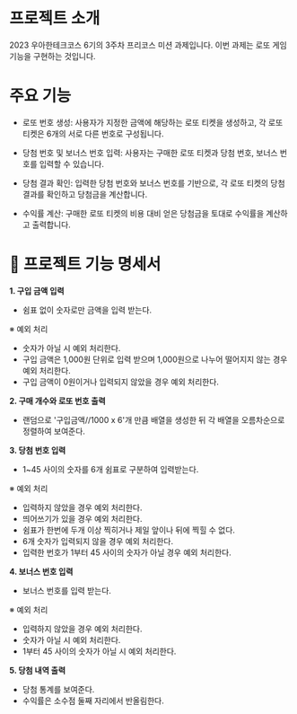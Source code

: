 # 프로젝트 소개

2023 우아한테크코스 6기의 3주차 프리코스 미션 과제입니다. 이번 과제는 로또 게임 기능을 구현하는 것입니다.

# 주요 기능

- 로또 번호 생성: 사용자가 지정한 금액에 해당하는 로또 티켓을 생성하고, 각 로또 티켓은 6개의 서로 다른 번호로 구성됩니다.

- 당첨 번호 및 보너스 번호 입력: 사용자는 구매한 로또 티켓과 당첨 번호, 보너스 번호를 입력할 수 있습니다.

- 당첨 결과 확인: 입력한 당첨 번호와 보너스 번호를 기반으로, 각 로또 티켓의 당첨 결과를 확인하고 당첨금을 계산합니다.

- 수익률 계산: 구매한 로또 티켓의 비용 대비 얻은 당첨금을 토대로 수익률을 계산하고 출력합니다.

# 🎯 프로젝트 기능 명세서

**1\. 구입 금액 입력**

- 쉼표 없이 숫자로만 금액을 입력 받는다.

※ 예외 처리

- 숫자가 아닐 시 예외 처리한다.
- 구입 금액은 1,000원 단위로 입력 받으며 1,000원으로 나누어 떨어지지 않는 경우 예외 처리한다.
- 구입 금액이 0원이거나 입력되지 않았을 경우 예외 처리한다.

**2\. 구매 개수와 로또 번호 출력**

- 랜덤으로 '구입금액//1000 x 6'개 만큼 배열을 생성한 뒤 각 배열을 오름차순으로 정렬하여 보여준다.

**3\. 당첨 번호 입력**

- 1~45 사이의 숫자를 6개 쉼표로 구분하여 입력받는다.

※ 예외 처리

- 입력하지 않았을 경우 예외 처리한다.
- 띄어쓰기가 있을 경우 예외 처리한다.
- 쉼표가 한번에 두개 이상 찍히거나 제일 앞이나 뒤에 찍힐 수 없다.
- 6개 숫자가 입력되지 않을 경우 예외 처리한다.
- 입력한 번호가 1부터 45 사이의 숫자가 아닐 경우 예외 처리한다.

**4\. 보너스 번호 입력**

- 보너스 번호를 입력 받는다.

※ 예외 처리

- 입력하지 않았을 경우 예외 처리한다.
- 숫자가 아닐 시 예외 처리한다.
- 1부터 45 사이의 숫자가 아닐 시 예외 처리한다.

**5\. 당첨 내역 출력**

- 당첨 통계를 보여준다.
- 수익률은 소수점 둘째 자리에서 반올림한다.
